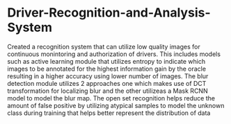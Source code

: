 # Driver-Recognition-and-Analysis-System
Created a recognition system that can utilize low quality images for continuous monintoring and authorization of drivers. This includes models such as active learning module that utilizes entropy to indicate which images to be annotated for the highest information gain by the oracle resulting in a higher accuracy using lower number of images. The blur detection module utilizes 2 approaches one which makes use of DCT transformation for localizing blur and the other utilizeas a Mask RCNN model to model the blur map.
The open set recognition helps reduce the amount of false positive by utilizing atypical samples to model the unknown class during training that helps better represent the distribution of data 
